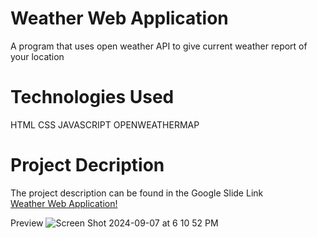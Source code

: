 <h1>Weather Web Application</h1>
A program that uses open weather API to give current weather report of your location

<h1>Technologies Used</h1>

HTML
CSS
JAVASCRIPT
OPENWEATHERMAP


<h1>Project Decription</h1>

The project description can be found in the Google Slide Link  
<a href= "https://docs.google.com/presentation/d/1SecRMGZT3iZkZ5OCsHy8Qif-Gtu7aNDbhs6hMHKWEnA/edit?usp=sharing">Weather Web Application!</a>

Preview
![Screen Shot 2024-09-07 at 6 10 52 PM](https://github.com/user-attachments/assets/a3ddc215-22e4-4d40-bb30-8800f2dc8d46)
